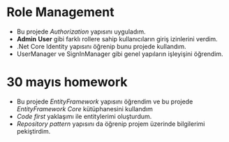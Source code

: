 # Role Management
  - Bu projede *Authorization* yapısını uyguladım.
  - **Admin** **User** gibi farklı rollere sahip kullanıcıların giriş izinlerini verdim.
  - .Net Core Identity yapısını öğrenip bunu projede kullandım.
  - UserManager ve SignInManager gibi genel yapıların işleyişini öğrendim.
  
# 30 mayıs homework 
  - Bu projede *EntityFramework* yapısını öğrendim ve bu projede *EntityFramework Core* kütüphanesini kullandım
  - *Code first* yaklaşımı ile entitylerimi oluşturdum.
  - *Repository pattern* yapısını da öğrenip projem üzerinde bilgilerimi pekiştirdim. 
